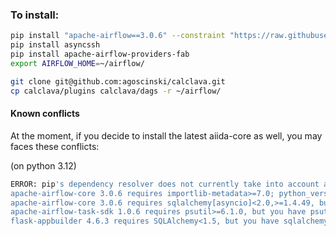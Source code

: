 ### To install:

```bash
pip install "apache-airflow==3.0.6" --constraint "https://raw.githubusercontent.com/apache/airflow/constraints-3.0.6/constraints-3.`x`.txt" # where `x` is your python version
pip install asyncssh
pip install apache-airflow-providers-fab
export AIRFLOW_HOME=~/airflow/

git clone git@github.com:agoscinski/calclava.git
cp calclava/plugins calclava/dags -r ~/airflow/
```


#### Known conflicts
At the moment, if you decide to install the latest aiida-core as well, you may faces these conflicts:

(on python 3.12)
```bash
ERROR: pip's dependency resolver does not currently take into account all the packages that are installed. This behaviour is the source of the following dependency conflicts.
apache-airflow-core 3.0.6 requires importlib-metadata>=7.0; python_version >= "3.12", but you have importlib-metadata 6.11.0 which is incompatible.
apache-airflow-core 3.0.6 requires sqlalchemy[asyncio]<2.0,>=1.4.49, but you have sqlalchemy 2.0.43 which is incompatible.
apache-airflow-task-sdk 1.0.6 requires psutil>=6.1.0, but you have psutil 5.9.8 which is incompatible.
flask-appbuilder 4.6.3 requires SQLAlchemy<1.5, but you have sqlalchemy 2.0.43 which is incompatible.
```
